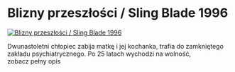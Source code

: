 Blizny przeszłości / Sling Blade 1996 
=============
[![Blizny przeszłości / Sling Blade 1996 ](http://vidos.pl/images/player.gif)](http://vidos.pl/blizny-przeszlosci-sling-blade-1996)

 Dwunastoletni chłopiec zabija matkę i jej kochanka, trafia do zamkniętego zakładu psychiatrycznego. Po 25 latach wychodzi na wolność, zobacz pełny opis
